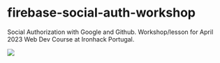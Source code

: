 # firebase-social-auth-workshop

Social Authorization with Google and Github. 
Workshop/lesson for April 2023 Web Dev Course at Ironhack Portugal.

![](https://i.ibb.co/gtXG9Vp/Capture.png)
